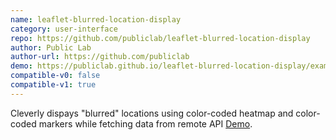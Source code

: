 ```yaml
---
name: leaflet-blurred-location-display
category: user-interface
repo: https://github.com/publiclab/leaflet-blurred-location-display
author: Public Lab
author-url: https://github.com/publiclab
demo: https://publiclab.github.io/leaflet-blurred-location-display/examples/HumanReadableBlurring.html
compatible-v0: false
compatible-v1: true
---
```


Cleverly dispays "blurred" locations using color-coded heatmap and color-coded markers while fetching data from remote API <a href="https://publiclab.github.io/leaflet-blurred-location-display/examples/HumanReadableBlurring.html">Demo</a>.
